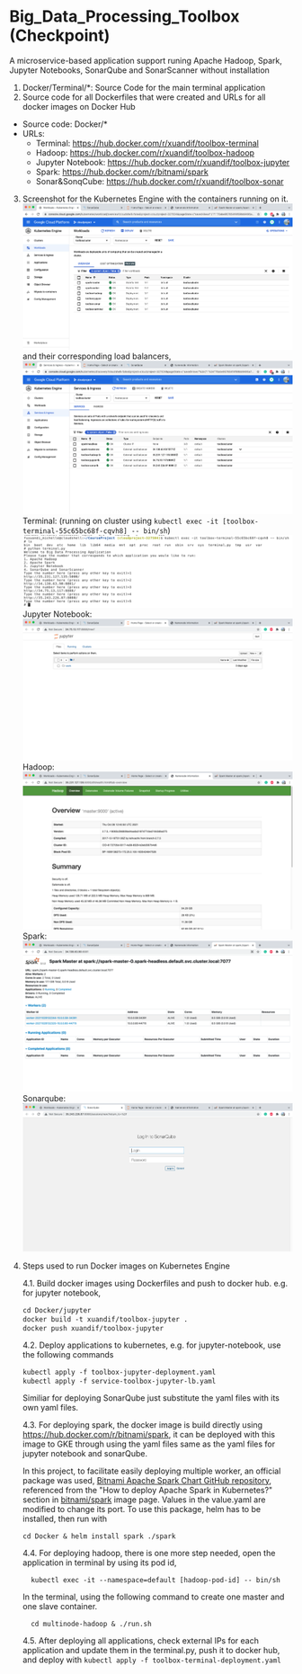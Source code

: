 # Big_Data_Processing_Toolbox (Checkpoint)
A microservice-based application support runing Apache Hadoop, Spark, Jupyter Notebooks, SonarQube and  SonarScanner without installation
1. Docker/Terminal/*: Source Code for the main terminal application
2. Source code for all Dockerfiles that were created and URLs for all docker images on Docker Hub
  - Source code: Docker/*
  - URLs:
    - Terminal: https://hub.docker.com/r/xuandif/toolbox-terminal
    - Hadoop: https://hub.docker.com/r/xuandif/toolbox-hadoop
    - Jupyter Notebook: https://hub.docker.com/r/xuandif/toolbox-jupyter 
    - Spark: https://hub.docker.com/r/bitnami/spark
    - Sonar&SonqCube: https://hub.docker.com/r/xuandif/toolbox-sonar
3. Screenshot for the Kubernetes Engine with the containers running on it.
  ![GKE](gke.png)
  and their corresponding load balancers,
  ![service](service.png)
  Terminal: 
  (running on cluster using ``kubectl exec -it [toolbox-terminal-55c65bc68f-cqvh8] -- bin/sh``)
  ![terminal](application_screenshots/terminal.png)
  Jupyter Notebook:
  ![jupyter](application_screenshots/jupyter-notebook.png)
  Hadoop:
  ![hadoop](application_screenshots/hadoop.png)
  Spark:
  ![spark](application_screenshots/spark.png)
  Sonarqube:
  ![Sonarqube](application_screenshots/sonar.png)
4. Steps used to run Docker images on Kubernetes Engine

    4.1. Build docker images using Dockerfiles and push to docker hub. e.g. for jupyter notebook,
      ```
      cd Docker/jupyter
      docker build -t xuandif/toolbox-jupyter .
      docker push xuandif/toolbox-jupyter
      ```
  
    4.2. Deploy applications to kubernetes, e.g. for jupyter-notebook, use the following commands
      ```
      kubectl apply -f toolbox-jupyter-deployment.yaml
      kubectl apply -f service-toolbox-jupyter-lb.yaml
      ```
      Similiar for deploying SonarQube just substitute the yaml files with its own yaml files.
      
    4.3. For deploying spark, the docker image is build directly using https://hub.docker.com/r/bitnami/spark, it can be deployed with this image to GKE through using the yaml files same as the yaml files for jupyter notebook and sonarQube.
  
    In this project, to facilitate easily deploying multiple worker, an official package was used, [Bitnami Apache Spark Chart GitHub repository](https://github.com/bitnami/charts/tree/master/bitnami/spark), referenced from the "How to deploy Apache Spark in Kubernetes?" section in [bitnami/spark](https://hub.docker.com/r/bitnami/spark) image page. Values in the value.yaml are modified to change its port. To use this package, helm has to be installed, then run with
      ```
      cd Docker & helm install spark ./spark
      ```
    4.4. For deploying hadoop, there is one more step needed, open the application in terminal by using its pod id,
      ```
        kubectl exec -it --namespace=default [hadoop-pod-id] -- bin/sh
      ```
      In the terminal, using the following command to create one master and one slave container.
      ```
        cd multinode-hadoop & ./run.sh 
      ```
     
    4.5. After deploying all applications, check external IPs for each application and update them in the terminal.py, push it to docker hub, and deploy with
       ```
       kubectl apply -f toolbox-terminal-deployment.yaml
       ```
